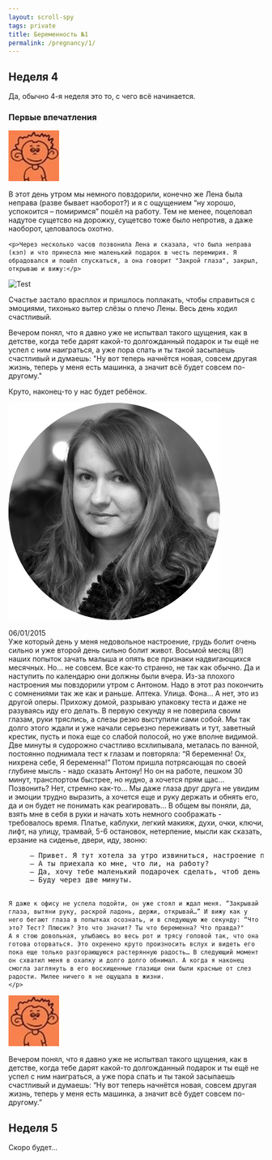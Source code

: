 ```yaml
---
layout: scroll-spy
tags: private
title: Беременность №1
permalink: /pregnancy/1/
---
```

## Неделя 4

Да, обычно 4-я неделя это то, с чего всё начинается.

### Первые впечатления

<div class="bubble restuta">
    <div class="avatar"><img src="/images/avatar-100x100.jpg"></div>
    <div class="pointer"></div>
    <p>В этот день утром мы немного повздорили, конечно же Лена была неправа (разве бывает наоборот?) и я с ощущением “ну хорошо, успокоится – помиримся” пошёл на работу. Тем не менее, поцеловал надутое сущетсво на дорожку, сущетсво тоже было непротив, а даже наоборот, целовалось охотно. </p>

    <p>Через несколько часов позвонила Лена и сказала, что была неправа (кэп) и что принесла мне маленький подарок в честь перемирия. Я обрадовался и пошёл спускаться, а она говорит "Закрой глаза", закрыл, открываю и вижу:</p>

<div><img class="inline" src="{{ site.url }}/images/posts/pregnancy/1/test.jpg" alt="Test"></div>

<p>Счастье застало врасплох и пришлось поплакать, чтобы справиться с эмоциями, тихонько вытер слёзы о плечо Лены. Весь день ходил счастливый.</p>

<p>Вечером понял, что я давно уже не испытвал такого щущения, как в детстве, когда тебе дарят какой-то долгожданный подарок и ты ещё не успел с ним наиграться, а уже пора спать и ты такой засыпаешь счастливый и думаешь: "Ну вот теперь начнётся новая, совсем другая жизнь, теперь у меня есть машинка, а значит всё будет совсем по-другому." </p>

<p>Круто, наконец-то у нас будет ребёнок.</p>
</div>

<div class="bubble me4ta">
    <div class="avatar"><img src="/images/avatar_me4ta.png"></div>
    <div class="pointer"></div>
    <p>06/01/2015<br>
    Уже который день у меня недовольное настроение, грудь болит очень сильно и уже второй день сильно болит живот. Восьмой месяц (8!) наших попыток зачать малыша и опять все признаки надвигающихся месячных. Но… не совсем. Все как-то странно, не так как обычно. Да и наступить по календарю они должны были вчера. 
    Из-за плохого настроения мы повздорили утром с Антоном. Надо в этот раз покончить с сомнениями так же как и раньше. Аптека. Улица. Фона… А нет, это из другой оперы. Прихожу домой, разрываю упаковку теста и даже не разуваясь иду его делать.
    В первую секунду я не поверила своим глазам, руки тряслись, а слезы резко выступили сами собой. Мы так долго этого ждали и уже начали серьезно переживать и тут, заветный крестик, пусть и пока еще со слабой полосой, но уже вполне видимой. Две минуты я судорожно счастливо всхлипывала, металась по ванной, постоянно поднимала тест к глазам и повторяла: “Я беременна! Ох, нихрена себе, Я беременна!”
    Потом пришла потрясающая по своей глубине мысль - надо сказать Антону! Но он на работе, пешком 30 минут, транспортом быстрее, но нудно, а хочется прям щас… Позвонить? Нет, стремно как-то… Мы даже глаза друг друга не увидим и эмоции трудно выразить, а хочется еще и руку держать и обнять его, да и он будет не понимать как реагировать… В общем вы поняли, да, взять мне в себя в руки и начать хоть немного соображать - требовалось время.
    Платье, каблуки, легкий макияж, духи, очки, ключи, лифт, на улицу, трамвай, 5-6 остановок, нетерпение, мысли как сказать, ерзание на сиденье, двери, иду, звоню: 
    <pre>
     — Привет. Я тут хотела за утро извиниться, настроение паршивое было, не хочу чтоб ты расстраивался. Можешь минут на пять выйти на улицу?
     — А ты приехала ко мне, что ли, на работу?
     — Да, хочу тебе маленький подарочек сделать, чтоб день скрасить. Сможешь выйти?
     — Буду через две минуты.
    </pre>

    Я даже к офису не успела подойти, он уже стоял и ждал меня. “Закрывай глаза, вытяни руку, раскрой ладонь, держи, открывай…” И вижу как у него бегают глаза в попытках осознать, и в следующую же секунду: “Что это? Тест? Плюсик? Это что значит? Ты что беременна? Что правда?"
    А я стою довольная, улыбаюсь во весь рот и трясу головой так, что она готова оторваться. Это охренено круто произносить вслух и видеть его пока еще только разгорающуюся растерянную радость… В следующий момент он схватил меня в охапку и долго долго обнимал. А когда я наконец смогла заглянуть в его восхищенные глазищи они были красные от слез радости. Милее ничего я не ощущала в жизни.
    </p>
</div>

<div class="bubble restuta">
    <div class="avatar"><img src="/images/avatar-100x100.jpg"></div>
    <div class="pointer"></div>
      <p>Вечером понял, что я давно уже не испытвал такого щущения, как в детстве, когда тебе дарят какой-то долгожданный подарок и ты ещё не успел с ним наиграться, а уже пора спать и ты такой засыпаешь счастливый и думаешь: “Ну вот теперь начнётся новая, совсем другая жизнь, теперь у меня есть машинка, а значит всё будет совсем по-другому.” </p>
</div>

## Неделя 5
Скоро будет...